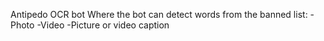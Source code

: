 Antipedo OCR bot
Where the bot can detect words from the banned list:
-Photo
-Video
-Picture or video caption
